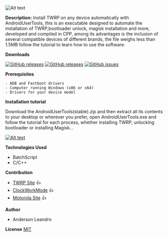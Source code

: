 ![Alt text](https://i.ibb.co/QjJmxvB/Android-User-Tools.png)

**Description:** Install TWRP on any device automatically with AndroidUserTools, this is an executable designed to automate the installation of TWRP,bootloader unlock, magisk installation and more, developed and compiled in CPP, among its advantages is the inclusion of several compatible devices of different brands, the file weighs less than 1.5MB follow the tutorial to learn how to use the software.


**Downloads**

[![GitHub releases](https://img.shields.io/badge/__runTWRP-stable-brightgreen)](https://github.com/AndersonLeandrog/RunTWRP/releases) [![GitHub releases](https://img.shields.io/badge/__runTWRP-beta-orange)](https://github.com/AndersonLeandrog/RunTWRP/releases) [![GitHub issues](https://img.shields.io/badge/all--ver-Onedrive-informational)](https://onedrive.live.com/?authkey=%21ABHaik5143444M4&id=C1C3CF7F2C302005%21124&cid=C1C3CF7F2C302005)


**Prerequisites**
```
- ADB and Fastboot drivers
- Computer running Windows (x86 or x64)
- Drivers for your device model
```

**Installation tutorial**

Download the AndroidUserTools(stable).zip and then extract all its contents to your desktop or wherever you prefer, open AndroidUserTools.exe and follow the tutorial for each process, whether installing TWRP, unlocking bootloader or installing Magisk...

[![Alt text](https://i.ibb.co/JsRKw0J/Sem-T-tulo.png)](https://www.youtube.com/watch?v=xGDmMr4wF7I&feature=youtu.be)


**Technologies Used**
- BatchScript
- C/C++


**Contribution**
- [TWRP Site](www.twrp.me) :+1:
- [ClockWorkMode](www.adb.clockworkmod.com) :+1:
- [Motorola Site](www.motorola.com.br) :+1:


**Author**
- Anderson Leandro  



**License**
[MIT](https://choosealicense.com/licenses/mit/)
